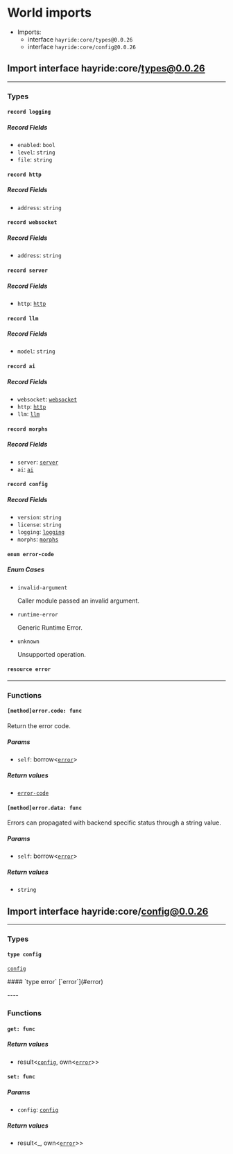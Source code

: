 # <a id="imports"></a>World imports


 - Imports:
    - interface `hayride:core/types@0.0.26`
    - interface `hayride:core/config@0.0.26`

## <a id="hayride_core_types_0_0_26"></a>Import interface hayride:core/types@0.0.26


----

### Types

#### <a id="logging"></a>`record logging`


##### Record Fields

- <a id="logging.enabled"></a>`enabled`: `bool`
- <a id="logging.level"></a>`level`: `string`
- <a id="logging.file"></a>`file`: `string`
#### <a id="http"></a>`record http`


##### Record Fields

- <a id="http.address"></a>`address`: `string`
#### <a id="websocket"></a>`record websocket`


##### Record Fields

- <a id="websocket.address"></a>`address`: `string`
#### <a id="server"></a>`record server`


##### Record Fields

- <a id="server.http"></a>`http`: [`http`](#http)
#### <a id="llm"></a>`record llm`


##### Record Fields

- <a id="llm.model"></a>`model`: `string`
#### <a id="ai"></a>`record ai`


##### Record Fields

- <a id="ai.websocket"></a>`websocket`: [`websocket`](#websocket)
- <a id="ai.http"></a>`http`: [`http`](#http)
- <a id="ai.llm"></a>`llm`: [`llm`](#llm)
#### <a id="morphs"></a>`record morphs`


##### Record Fields

- <a id="morphs.server"></a>`server`: [`server`](#server)
- <a id="morphs.ai"></a>`ai`: [`ai`](#ai)
#### <a id="config"></a>`record config`


##### Record Fields

- <a id="config.version"></a>`version`: `string`
- <a id="config.license"></a>`license`: `string`
- <a id="config.logging"></a>`logging`: [`logging`](#logging)
- <a id="config.morphs"></a>`morphs`: [`morphs`](#morphs)
#### <a id="error_code"></a>`enum error-code`


##### Enum Cases

- <a id="error_code.invalid_argument"></a>`invalid-argument`
  <p>Caller module passed an invalid argument.

- <a id="error_code.runtime_error"></a>`runtime-error`
  <p>Generic Runtime Error.

- <a id="error_code.unknown"></a>`unknown`
  <p>Unsupported operation.

#### <a id="error"></a>`resource error`

----

### Functions

#### <a id="method_error_code"></a>`[method]error.code: func`

Return the error code.

##### Params

- <a id="method_error_code.self"></a>`self`: borrow<[`error`](#error)>

##### Return values

- <a id="method_error_code.0"></a> [`error-code`](#error_code)

#### <a id="method_error_data"></a>`[method]error.data: func`

Errors can propagated with backend specific status through a string value.

##### Params

- <a id="method_error_data.self"></a>`self`: borrow<[`error`](#error)>

##### Return values

- <a id="method_error_data.0"></a> `string`

## <a id="hayride_core_config_0_0_26"></a>Import interface hayride:core/config@0.0.26


----

### Types

#### <a id="config"></a>`type config`
[`config`](#config)
<p>
#### <a id="error"></a>`type error`
[`error`](#error)
<p>
----

### Functions

#### <a id="get"></a>`get: func`


##### Return values

- <a id="get.0"></a> result<[`config`](#config), own<[`error`](#error)>>

#### <a id="set"></a>`set: func`


##### Params

- <a id="set.config"></a>`config`: [`config`](#config)

##### Return values

- <a id="set.0"></a> result<_, own<[`error`](#error)>>

